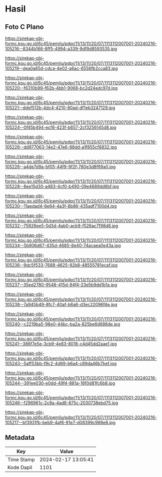 # Hasil

## Foto C Plano

https://sirekap-obj-formc.kpu.go.id/6c45/pemilu/pdpr/11/13/11/20/07/1113112007001-20240216-105216--8344b166-8ff5-4994-a339-9df9d8593535.jpg

https://sirekap-obj-formc.kpu.go.id/6c45/pemilu/pdpr/11/13/11/20/07/1113112007001-20240216-105219--dea0a65d-cdca-4e02-a6ac-6556fb2cca83.jpg

https://sirekap-obj-formc.kpu.go.id/6c45/pemilu/pdpr/11/13/11/20/07/1113112007001-20240216-105220--f6310b99-f62b-4bb1-9068-bc2d24edc97d.jpg

https://sirekap-obj-formc.kpu.go.id/6c45/pemilu/pdpr/11/13/11/20/07/1113112007001-20240216-105221--ddef512b-4dc4-4210-80ad-df1eb3247129.jpg

https://sirekap-obj-formc.kpu.go.id/6c45/pemilu/pdpr/11/13/11/20/07/1113112007001-20240216-105224--0f45b494-ecf8-423f-b657-2cf3256145d8.jpg

https://sirekap-obj-formc.kpu.go.id/6c45/pemilu/pdpr/11/13/11/20/07/1113112007001-20240216-105226--dd977063-14e2-47e6-88dd-a1f855cf8832.jpg

https://sirekap-obj-formc.kpu.go.id/6c45/pemilu/pdpr/11/13/11/20/07/1113112007001-20240216-105226--a4de7d9a-bf05-44f9-9f2f-780e3d8f99a0.jpg

https://sirekap-obj-formc.kpu.go.id/6c45/pemilu/pdpr/11/13/11/20/07/1113112007001-20240216-105228--8ee15d30-a483-4cf0-b490-09e4689dd6bf.jpg

https://sirekap-obj-formc.kpu.go.id/6c45/pemilu/pdpr/11/13/11/20/07/1113112007001-20240216-105230--11aedad4-6e64-4a3f-8b86-435adf7100d4.jpg

https://sirekap-obj-formc.kpu.go.id/6c45/pemilu/pdpr/11/13/11/20/07/1113112007001-20240216-105232--75926ee5-0d3d-4ab0-acb9-f526ac7f98d6.jpg

https://sirekap-obj-formc.kpu.go.id/6c45/pemilu/pdpr/11/13/11/20/07/1113112007001-20240216-105234--5b906d67-435d-4685-8e40-74acaea0e43a.jpg

https://sirekap-obj-formc.kpu.go.id/6c45/pemilu/pdpr/11/13/11/20/07/1113112007001-20240216-105236--9dc5f533-7688-4625-92b8-48555781ecaf.jpg

https://sirekap-obj-formc.kpu.go.id/6c45/pemilu/pdpr/11/13/11/20/07/1113112007001-20240216-105237--35ed2780-9548-415d-94f4-23e5b9dd1b1a.jpg

https://sirekap-obj-formc.kpu.go.id/6c45/pemilu/pdpr/11/13/11/20/07/1113112007001-20240216-105238--7a945b49-8fc7-40af-b6a6-d3ec22096f4e.jpg

https://sirekap-obj-formc.kpu.go.id/6c45/pemilu/pdpr/11/13/11/20/07/1113112007001-20240216-105240--c2219ba5-98e0-44bc-ba2a-825be6d688de.jpg

https://sirekap-obj-formc.kpu.go.id/6c45/pemilu/pdpr/11/13/11/20/07/1113112007001-20240216-105241--386f7e5e-3cb9-4e83-8018-c4d45dd2aae1.jpg

https://sirekap-obj-formc.kpu.go.id/6c45/pemilu/pdpr/11/13/11/20/07/1113112007001-20240216-105243--5aff53bb-f9c2-4d69-b6a4-c89da46b7bef.jpg

https://sirekap-obj-formc.kpu.go.id/6c45/pemilu/pdpr/11/13/11/20/07/1113112007001-20240216-105244--391ee030-e0dd-49f4-881a-16f0d81fc6b8.jpg

https://sirekap-obj-formc.kpu.go.id/6c45/pemilu/pdpr/11/13/11/20/07/1113112007001-20240216-105246--f296961c-2c8a-4ad8-875c-2030738ebd75.jpg

https://sirekap-obj-formc.kpu.go.id/6c45/pemilu/pdpr/11/13/11/20/07/1113112007001-20240216-105217--bf3931fb-beb9-4af6-91e7-d08399c986e8.jpg


## Metadata

| Key        | Value               |
| ---------- | ------------------- |
| Time Stamp | 2024-02-17 13:05:41 |
| Kode Dapil | 1101                |



